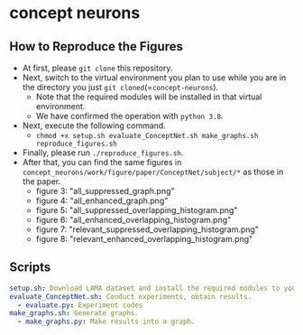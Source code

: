 # concept neurons

## How to Reproduce the Figures
- At first, please `git clone` this repository.
- Next, switch to the virtual environment you plan to use while you are in the directory you just `git cloned`(=`concept-neurons`).
  - Note that the required modules will be installed in that virtual environment.
  - We have confirmed the operation with `python 3.8`.
- Next, execute the following command.
  - `chmod +x setup.sh evaluate_ConceptNet.sh make_graphs.sh reproduce_figures.sh`
- Finally, please run `./reproduce_figures.sh`.
- After that, you can find the same figures in `concept_neurons/work/figure/paper/ConceptNet/subject/*` as those in the paper.
  - figure 3: "all_suppressed_graph.png"
  - figure 4: "all_enhanced_graph.png"
  - figure 5: "all_suppressed_overlapping_histogram.png"
  - figure 6: "all_enhanced_overlapping_histogram.png"
  - figure 7: "relevant_suppressed_overlapping_histogram.png"
  - figure 8: "relevant_enhanced_overlapping_histogram.png"


## Scripts
```yaml
setup.sh: Download LAMA dataset and install the required modules to your virtual environment.
evaluate_ConceptNet.sh: Conduct experiments, obtain results.
  - evaluate.py: Experiment codes
make_graphs.sh: Generate graphs.
  - make_graphs.py: Make results into a graph.
```
